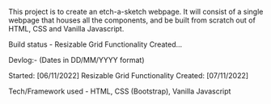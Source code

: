 This project is to create an etch-a-sketch webpage. It will consist of a single webpage that houses all the components, and be built from scratch out of HTML, CSS and Vanilla Javascript.

Build status - Resizable Grid Functionality Created...

Devlog:- (Dates in DD/MM/YYYY format)

Started: [06/11/2022]
Resizable Grid Functionality Created: [07/11/2022]

Tech/Framework used - HTML, CSS (Bootstrap), Vanilla Javascript
